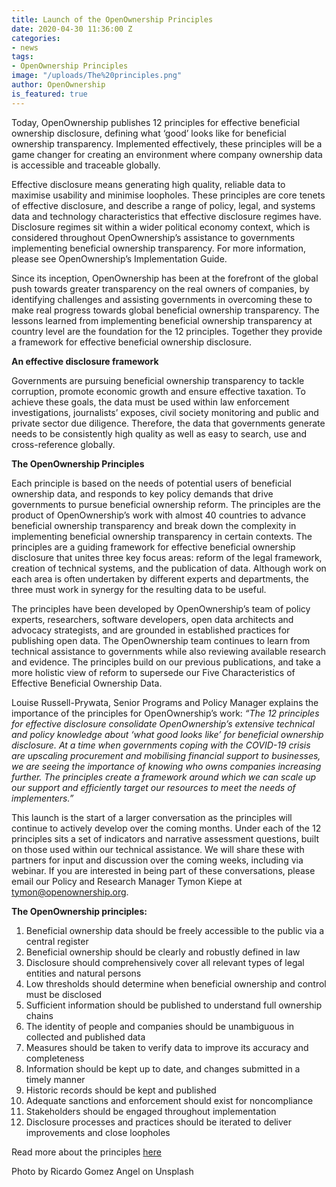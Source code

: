 ```yaml
---
title: Launch of the OpenOwnership Principles
date: 2020-04-30 11:36:00 Z
categories:
- news
tags:
- OpenOwnership Principles
image: "/uploads/The%20principles.png"
author: OpenOwnership
is_featured: true
---
```


Today, OpenOwnership publishes 12 principles for effective beneficial ownership disclosure, defining what ‘good’ looks like for beneficial ownership transparency. Implemented effectively, these principles will be a game changer for creating an environment where company ownership data is accessible and traceable globally. 

Effective disclosure means generating high quality, reliable data to maximise usability and minimise loopholes. These principles are core tenets of effective disclosure, and describe a range of policy, legal, and systems data and technology characteristics that effective disclosure regimes have. Disclosure regimes sit within a wider political economy context, which is considered throughout OpenOwnership’s assistance to governments implementing beneficial ownership transparency. For more information, please see OpenOwnership’s Implementation Guide.

Since its inception, OpenOwnership has been at the forefront of the global push towards greater transparency on the real owners of companies, by identifying challenges and assisting governments in overcoming these to make real progress towards global beneficial ownership transparency. The lessons learned from implementing beneficial ownership transparency at country level are the foundation for the 12 principles. Together they provide a framework for effective beneficial ownership disclosure. 

**An effective disclosure framework**

Governments are pursuing beneficial ownership transparency to tackle corruption, promote economic growth and ensure effective taxation. To achieve these goals, the data must be used within law enforcement investigations, journalists’ exposes, civil society monitoring and public and private sector due diligence. Therefore, the data that governments generate needs to be consistently high quality as well as easy to search, use and cross-reference globally. 

**The OpenOwnership Principles**

Each principle is based on the needs of potential users of beneficial ownership data, and responds to key policy demands that drive governments to pursue beneficial ownership reform. The principles are the product of OpenOwnership’s work with almost 40 countries to advance beneficial ownership transparency and break down the complexity in implementing beneficial ownership transparency in certain contexts. The principles are a guiding framework for effective beneficial ownership disclosure that unites three key focus areas: reform of the legal framework, creation of technical systems, and the publication of data. Although work on each area is often undertaken by different experts and departments, the three must work in synergy for the resulting data to be useful.

The principles have been developed by OpenOwnership’s team of policy experts, researchers, software developers, open data architects and advocacy strategists, and are grounded in established practices for publishing open data. The OpenOwnership team continues to learn from technical assistance to governments while also reviewing available research and evidence. The principles build on our previous publications, and take a more holistic view of reform to supersede our Five Characteristics of Effective Beneficial Ownership Data.

Louise Russell-Prywata, Senior Programs and Policy Manager explains the importance of the principles for OpenOwnership’s work: *“The 12 principles for effective disclosure consolidate OpenOwnership’s extensive technical and policy knowledge about ‘what good looks like’ for beneficial ownership disclosure. At a time when governments coping with the COVID-19 crisis are upscaling procurement and mobilising financial support to businesses, we are seeing the importance of knowing who owns companies increasing further. The principles create a framework around which we can scale up our support and efficiently target our resources to meet the needs of implementers.”*

This launch is the start of a larger conversation as the principles will continue to  actively develop over the coming months. Under each of the 12 principles sits a set of indicators and narrative assessment questions, built on those used within our technical assistance. We will share these with partners for input and discussion over the coming weeks, including via webinar. If you are interested in being part of these conversations, please email our Policy and Research Manager Tymon Kiepe at tymon@openownership.org.

**The OpenOwnership principles:**

1. Beneficial ownership data should be freely accessible to the public via a central register
2. Beneficial ownership should be clearly and robustly defined in law
3. Disclosure should comprehensively cover all relevant types of legal entities and natural persons
4. Low thresholds should determine when beneficial ownership and control must be disclosed 
5. Sufficient information should be published to understand full ownership chains
6. The identity of people and companies should be unambiguous in collected and published data
7. Measures should be taken to verify data to improve its accuracy and completeness
8. Information should be kept up to date, and changes submitted in a timely manner
9. Historic records should be kept and published
10. Adequate sanctions and enforcement should exist for noncompliance
11. Stakeholders should be engaged throughout implementation
12. Disclosure processes and practices should be iterated to deliver improvements and close loopholes 

Read more about the principles [here](http://www.openownership.org/framework/)

Photo by Ricardo Gomez Angel on Unsplash